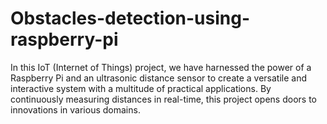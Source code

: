 # Obstacles-detection-using-raspberry-pi
In this IoT (Internet of Things) project, we have harnessed the power of a  Raspberry Pi and an ultrasonic distance sensor to create a versatile and  interactive system with a multitude of practical applications. By continuously  measuring distances in real-time, this project opens doors to innovations in  various domains.
